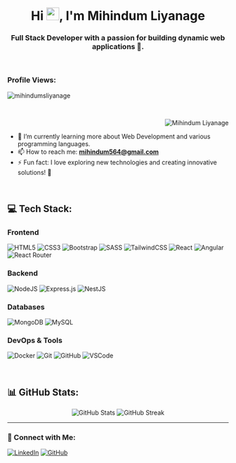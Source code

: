 <h1 align="center">Hi <img src="https://media.giphy.com/media/hvRJCLFzcasrR4ia7z/giphy.gif" width="29px">, I'm Mihindum Liyanage</h1>
<h3 align="center">Full Stack Developer with a passion for building dynamic web applications 🌟.</h3>

<br>

<p align="center"> 
  <h3>Profile Views:</h3>
  <img src="https://komarev.com/ghpvc/?username=mihindumsliyanage&label=Profile%20views&color=0e75b6&style=flat" alt="mihindumsliyanage" />
</p>

<br>

<p>
  <img align="right" src="https://github.com/Adam-pw/Adam-pw/blob/main/animation_500_kxa883sd.gif" alt="Mihindum Liyanage" />
</p>

<br>

- 🌱 I’m currently learning more about Web Development and various programming languages.
- 📫 How to reach me: **mihindum564@gmail.com**
- ⚡ Fun fact: I love exploring new technologies and creating innovative solutions! 🚀

<br>

## 💻 Tech Stack:

### Frontend
![HTML5](https://img.shields.io/badge/html5-%23E34F26.svg?style=for-the-badge&logo=html5&logoColor=white) ![CSS3](https://img.shields.io/badge/css3-%231572B6.svg?style=for-the-badge&logo=css3&logoColor=white) ![Bootstrap](https://img.shields.io/badge/bootstrap-%23563D7C.svg?style=for-the-badge&logo=bootstrap&logoColor=white) ![SASS](https://img.shields.io/badge/SASS-hotpink.svg?style=for-the-badge&logo=SASS&logoColor=white) ![TailwindCSS](https://img.shields.io/badge/tailwindcss-%2338B2AC.svg?style=for-the-badge&logo=tailwind-css&logoColor=white) ![React](https://img.shields.io/badge/react-%2320232a.svg?style=for-the-badge&logo=react&logoColor=%2361DAFB) ![Angular](https://img.shields.io/badge/angular-%23DD0031.svg?style=for-the-badge&logo=angular&logoColor=white) ![React Router](https://img.shields.io/badge/React_Router-CA4245?style=for-the-badge&logo=react-router&logoColor=white)

### Backend
![NodeJS](https://img.shields.io/badge/node.js-6DA55F?style=for-the-badge&logo=node.js&logoColor=white) ![Express.js](https://img.shields.io/badge/express.js-%23404d59.svg?style=for-the-badge&logo=express&logoColor=%2361DAFB) ![NestJS](https://img.shields.io/badge/nestjs-%23E0234E.svg?style=for-the-badge&logo=nestjs&logoColor=white)

### Databases
![MongoDB](https://img.shields.io/badge/MongoDB-%2347A248.svg?style=for-the-badge&logo=mongodb&logoColor=white) ![MySQL](https://img.shields.io/badge/mysql-%2300f.svg?style=for-the-badge&logo=mysql&logoColor=white)

### DevOps & Tools
![Docker](https://img.shields.io/badge/Docker-2496ED.svg?style=for-the-badge&logo=docker&logoColor=white) ![Git](https://img.shields.io/badge/Git-%23F05033.svg?style=for-the-badge&logo=git&logoColor=white) ![GitHub](https://img.shields.io/badge/GitHub-%23181717.svg?style=for-the-badge&logo=github&logoColor=white) ![VSCode](https://img.shields.io/badge/Visual_Studio_Code-0078d7.svg?style=for-the-badge&logo=visual-studio-code&logoColor=white)

<br>

## 📊 GitHub Stats:
<p align="center">
  <img src="https://github-readme-stats.vercel.app/api?username=mihindumsliyanage&theme=dark&show_icons=true" alt="GitHub Stats" />
  <img src="https://github-readme-streak-stats.herokuapp.com/?user=mihindumsliyanage&theme=dark&show_icons=true" alt="GitHub Streak" />
</p>

---

### 🌟 Connect with Me:

<p align="left">
  <a href="https://www.linkedin.com/in/mihindum-liyanage/" target="_blank"><img src="https://img.shields.io/badge/LinkedIn-0077B5.svg?style=for-the-badge&logo=linkedin&logoColor=white" alt="LinkedIn"></a>
  <a href="https://github.com/mihindumsliyanage" target="_blank"><img src="https://img.shields.io/badge/GitHub-181717.svg?style=for-the-badge&logo=github&logoColor=white" alt="GitHub"></a>
</p>
